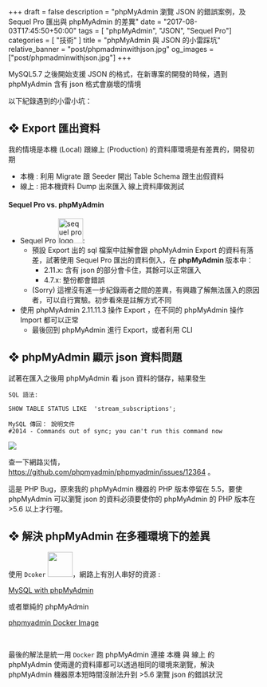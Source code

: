 +++
draft = false
description = "phpMyAdmin 瀏覽 JSON 的錯誤案例，及 Sequel Pro 匯出與 phpMyAdmin 的差異"
date = "2017-08-03T17:45:50+50:00"
tags = [ "phpMyAdmin", "JSON", "Sequel Pro"]
categories = [ "技術" ]
title = "phpMyAdmin 與 JSON 的小雷踩坑"
relative_banner = "post/phpmadminwithjson.jpg"
og_images = ["post/phpmadminwithjson.jpg"]
+++

MySQL5.7 之後開始支援 JSON 的格式，在新專案的開發的時候，遇到 phpMyAdmin 含有 json 格式會崩壞的情境

以下紀錄遇到的小雷小坑：

<!--more-->

## ❖ Export 匯出資料
我的情境是<span class="text-warning">本機 (Local)</span> 跟<span class="text-primary">線上 (Production)</span> 的資料庫環境是有差異的，開發初期

* <span class="text-warning">本機</span> : 利用 Migrate 跟 Seeder 開出 Table Schema 跟生出假資料
* <span class="text-primary">線上</span> : 把<span class="text-warning">本機</span>資料 Dump 出來匯入 <span class="text-primary">線上</span>資料庫做測試


#### Sequel Pro vs. phpMyAdmin
* Sequel Pro <img src="/img/post/sequel_icon.png" alt="sequel pro logo" width="50px">:
    * 預設 Export 出的 sql 檔案中註解會跟 phpMyAdmin Export 的資料有落差，試著使用 Sequel Pro 匯出的資料倒入，在 <b>phpMyAdmin </b> 版本中：
        * 2.11.x: 含有 json 的部分會卡住，其餘可以正常匯入
        * 4.7.x: 整份都會錯誤
    * (Sorry) 這裡沒有進一步紀錄兩者之間的差異，有興趣了解無法匯入的原因者，可以自行實驗。初步看來是註解方式不同
* 使用 phpMyAdmin 2.11.11.3 操作 Export ，在不同的 phpMyAdmin 操作 Import 都可以正常
    * 最後回到 phpMyAdmin 進行 Export，或者利用 CLI

## ❖ phpMyAdmin 顯示 json 資料問題
試著在匯入之後用 phpMyAdmin 看 json 資料的儲存，結果發生
```
SQL 語法:

SHOW TABLE STATUS LIKE  'stream_subscriptions';

MySQL 傳回： 說明文件
#2014 - Commands out of sync; you can't run this command now
```
<img class="col-md-offset-4 col-xs-offset-2  pull-center" src="/img/post/json_sqlerror.png">

查一下網路災情，https://github.com/phpmyadmin/phpmyadmin/issues/12364 。

這是 PHP Bug，原來我的 phpMyAdmin 機器的 PHP 版本停留在 5.5，要使 phpMyAdmin 可以瀏覽 json 的資料必須要使你的 phpMyAdmin 的 PHP 版本在 >5.6 以上才行喔。


## ❖ 解決 phpMyAdmin 在多種環境下的差異

使用 `Dcoker` <img src="/img/post/docker_icon.png" width="50px">，網路上有別人串好的資源  :

[MySQL with phpMyAdmin](http://www.andrewchen.tw/2017/05/05/20170505_NOTE_DOCKER_MYSQL/)

或者單純的 phpMyAdmin

[phpmyadmin Docker Image](https://hub.docker.com/r/phpmyadmin/phpmyadmin/)

<br>

最後的解法是統一用 `Docker` 跑 phpMyAdmin 連接 <span class="text-warning">本機</span> 與 <span class="text-primary">線上</span> 的 phpMyAdmin 使兩邊的資料庫都可以透過相同的環境來瀏覽，解決 phpMyAdmin 機器原本短時間沒辦法升到 >5.6 瀏覽 json 的錯誤狀況
